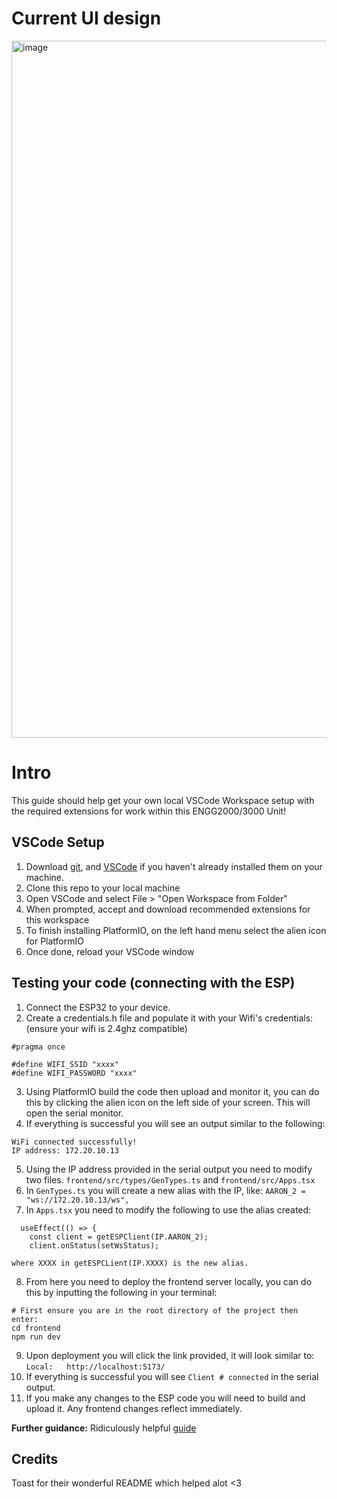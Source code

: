 # Current UI design

<img width="2380" height="1115" alt="image" src="https://github.com/user-attachments/assets/dd3e76e6-b5ba-49d3-a1b4-350abc8b1162" />

# Intro
This guide should help get your own local VSCode Workspace setup with the required extensions for work within this ENGG2000/3000 Unit!

## VSCode Setup
1. Download [git](https://git-scm.com/downloads), and [VSCode](https://code.visualstudio.com/download) if you haven't already installed them on your machine.
2. Clone this repo to your local machine
3. Open VSCode and select File > "Open Workspace from Folder"
4. When prompted, accept and download recommended extensions for this workspace
5. To finish installing PlatformIO, on the left hand menu select the alien icon for PlatformIO
6. Once done, reload your VSCode window

## Testing your code (connecting with the ESP)
1. Connect the ESP32 to your device.
2. Create a credentials.h file and populate it with your Wifi's credentials: (ensure your wifi is 2.4ghz compatible)
```
#pragma once

#define WIFI_SSID "xxxx"
#define WIFI_PASSWORD "xxxx"
```
3. Using PlatformIO build the code then upload and monitor it, you can do this by clicking the alien icon on the left side of your screen. This will open the serial monitor.
4. If everything is successful you will see an output similar to the following:
```
WiFi connected successfully!
IP address: 172.20.10.13
```
5. Using the IP address provided in the serial output you need to modify two files. `frontend/src/types/GenTypes.ts` and `frontend/src/Apps.tsx`
6. In `GenTypes.ts` you will create a new alias with the IP, like: `AARON_2 = "ws://172.20.10.13/ws",`
7. In `Apps.tsx` you need to modify the following to use the alias created:
```
  useEffect(() => {
    const client = getESPClient(IP.AARON_2);
    client.onStatus(setWsStatus);

where XXXX in getESPCLient(IP.XXXX) is the new alias.
```
8. From here you need to deploy the frontend server locally, you can do this by inputting the following in your terminal:
```
# First ensure you are in the root directory of the project then enter:
cd frontend
npm run dev
```
9. Upon deployment you will click the link provided, it will look similar to: `Local:   http://localhost:5173/`
10. If everything is successful you will see `Client # connected` in the serial output.
11. If you make any changes to the ESP code you will need to build and upload it. Any frontend changes reflect immediately.

**Further guidance:**
Ridiculously helpful [guide](https://randomnerdtutorials.com/vs-code-platformio-ide-esp32-esp8266-arduino/)

## Credits
Toast for their wonderful README which helped alot <3

